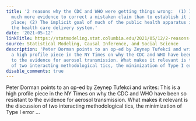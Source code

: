 ```yaml
---
title: '2 reasons why the CDC and WHO were getting things wrong:  (1) It takes so
  much more evidence to correct a mistaken claim than to establish it in the first
  place; (2) The implicit goal of much of the public health apparatus is to serve
  the health care delivery system.'
date: '2021-05-12'
linkTitle: https://statmodeling.stat.columbia.edu/2021/05/12/2-reasons-why-the-cdc-and-who-were-getting-things-wrong-1-it-takes-so-much-more-evidence-to-correct-a-mistaken-claim-than-to-establish-it-in-the-first-place-2-the-implicit-goal-of-much-of-the-p/
source: Statistical Modeling, Causal Inference, and Social Science
description: 'Peter Dorman points to an op-ed by Zeynep Tufekci and writes: This is
  a high profile piece in the NY Times on why the CDC and WHO have been so resistant
  to the evidence for aerosol transmission. What makes it relevant is the discussion
  of two interacting methodological tics, the minimization of Type I error ...'
disable_comments: true
---
```

Peter Dorman points to an op-ed by Zeynep Tufekci and writes: This is a high profile piece in the NY Times on why the CDC and WHO have been so resistant to the evidence for aerosol transmission. What makes it relevant is the discussion of two interacting methodological tics, the minimization of Type I error ...